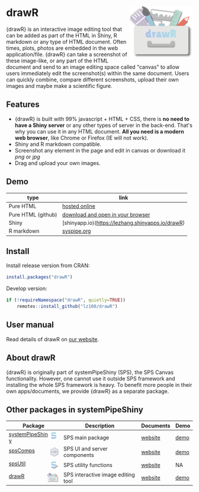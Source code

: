 # drawR <img src="https://github.com/lz100/drawR/blob/master/img/drawr.png?raw=true" align="right" height="139" />

{drawR} is an interactive image editing tool that can be added as part of the HTML in Shiny,
R markdown or any type of HTML document. Often times, plots, photos are embedded
in the web application/file. {drawR} can take a screenshot of these image-like, or 
any part of the HTML document and send to an image editing space called "canvas" to allow users 
immediately edit the screenshot(s) within the same document. Users can quickly 
combine, compare different screenshots, upload their own images 
and maybe make a scientific figure. 

## Features 

- {drawR} is built with 99% javascript + HTML + CSS, there is **no need to have a Shiny server** or any other 
types of server in the back-end. That's why you can use it in any HTML document. 
**All you need is a modern web browser**, like Chrome or Firefox (IE will not work).
- Shiny and R markdown compatible.
- Screenshot any element in the page and edit in canvas or download it *png* or *jpg*
- Drag and upload your own images.


## Demo
|type|link|
|---|---|
|Pure HTML|[hosted online](https://systempipe.org/sps/dev/drawr/drawr_independent.html)|
|Pure HTML (github)|[download and open in your browser](https://github.com/lz100/drawR/blob/master/examples/rmd_demo/drawr_independent.html)|
|Shiny|[shinyapp.io)(https://lezhang.shinyapps.io/drawR)|
|R markdown|[syspipe.org](https://systempipe.org/sps/dev/drawr/drawr_rmd_demo.html)|


## Install

Install release version from CRAN:

```r
install.packages("drawR")
```

Develop version:

```r
if (!requireNamespace("drawR", quietly=TRUE))
    remotes::install_github("lz100/drawR")
```

## User manual 

Read details of drawR on [our website](https://systempipe.org/sps/canvas/).

## About drawR
{drawR} is originally part of systemPipeShiny (SPS), the SPS Canvas functionality.
However, one cannot use it outside SPS framework and installing the whole SPS framework
is heavy. To benefit more people in their own apps/documents, we provide {drawR} as 
a separate package. 

## Other packages in systemPipeShiny

| Package | Description | Documents | Demo |
| --- | --- | --- | --- |
|<img src="https://github.com/systemPipeR/systemPipeR.github.io/blob/main/static/images/sps_small.png?raw=true" align="right" height="25" />[systemPipeShiny](https://github.com/systemPipeR/systemPipeShiny) | SPS main package |[website](https://systempipe.org/sps/)|[demo](https://tgirke.shinyapps.io/systemPipeShiny/)|
|<img src="https://github.com/systemPipeR/systemPipeR.github.io/blob/main/static/images/spscomps.png?raw=true" align="right" height="25" />[spsComps](https://github.com/lz100/spsComps) | SPS UI and server components |[website](https://systempipe.org/sps/dev/spscomps/)|[demo](https://lezhang.shinyapps.io/spsComps)|
|<img src="https://github.com/systemPipeR/systemPipeR.github.io/blob/main/static/images/spsutil.png?raw=true" align="right" height="25" />[spsUtil](https://github.com/lz100/spsUtil) | SPS utility functions |[website](https://systempipe.org/sps/dev/spsutil/)|NA|
|<img src="https://github.com/systemPipeR/systemPipeR.github.io/blob/main/static/images/drawr.png?raw=true" align="right" height="25" />[drawR](https://github.com/lz100/drawR) | SPS interactive image editing tool |[website](https://systempipe.org/sps/dev/drawr/)|[demo](https://lezhang.shinyapps.io/drawR)|
